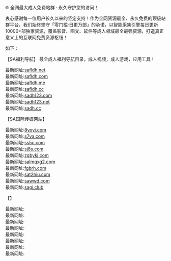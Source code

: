 🌐 全网最大成人免费站群 · 永久守护您的访问！

衷心感谢每一位用户长久以来的坚定支持！作为全网资源最全、永久免费的顶级站群平台，我们始终坚守「零门槛·日更万部」的承诺，以智能采集引擎每日更新10000+部独家资源，覆盖影音、图文、软件等成人领域最全最强资源，打造真正意义上的互联网免费资源枢纽！    
  
如下：                  

【SA福利导航】 最全成人福利导航目录，成人视频，成人游戏，应用工具！       

最新网址:[safldh.net](safldh.net)           
最新网址:[safldh.com](safldh.com)           
最新网址:[safldh.me](safldh.me)           
最新网址:[safldh.cc](safldh.cc)           
最新网址:[sadh123.com](sadh123.com)           
最新网址:[sadh123.net](sadh123.net)           
最新网址:[sadh.cc](sadh.cc)           
                                                                                                                                                            
【SA国际传媒网站】      
     
最新网址:[8yoyi.com](8yoyi.com)           
最新网址:[s7va.com](s7va.com)            
最新网址:[ss5c.com](ss5c.com)         
最新网址:[sj8s.com](sj8s.com)             
最新网址:[zgbykj.com](zgbykj.com)            
最新网址:[salmqxg2.com](salmqxg2.com)     
最新网址:[fgbrh.com](fgbrh.com)             
最新网址:[sat2hiu.com](sat2hiu.com)          
最新网址:[sawwd.com](sawwd.com)    
最新网址:[sagj.club](sagj.club)


【】     
       
最新网址:[]()         
最新网址:[]()         
最新网址:[]()         
最新网址:[]()    
最新网址:[]()       
最新网址:[]()            
最新网址:[]()     
最新网址:[]()             
